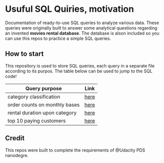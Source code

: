 # Usuful SQL Quiries, motivation
Documentation of ready-to-use SQL queries to analyze various data. These queries were originally built to answer some analytical questions regarding an invented **movies rental database**.
The database is alson included so you can use this repos to practice a simple SQL queries. 

## How to start
This repository is used to store SQL queries, each query in a separate file  according to its purpos.
The table below can be used to jump to the SQL code!

| Query purpose        | Link   |  
| ------------- |:-------------:| 
|  category classification  | [here](https://github.com/AtheerAS/SQL_queries_movies_rental_database/blob/Documentations/category_classification.sql) | 
| order counts on monthly bases |[here](https://github.com/AtheerAS/SQL_queries_movies_rental_database/blob/Documentations/order_monthly_count.sql)| 
| rental duration upon category |[here](https://github.com/AtheerAS/SQL_queries_movies_rental_database/blob/Documentations/rental_duration_category_classification.sql)| 
|  top 10 paying customers |[here](https://github.com/AtheerAS/SQL_queries_movies_rental_database/blob/Documentations/top_10_customers.sql)| 

## Credit
This repos were built to complete the requirements of @Udacity PDS nanodegre. 
